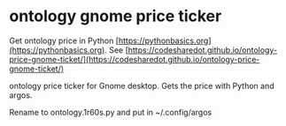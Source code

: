 # ontology gnome price ticker

Get ontology price in Python [https://pythonbasics.org](https://pythonbasics.org).
See [https://codesharedot.github.io/ontology-price-gnome-ticket/](https://codesharedot.github.io/ontology-price-gnome-ticket/)

ontology price ticker for Gnome desktop. Gets the price with Python and argos.

Rename to ontology.1r60s.py and put in ~/.config/argos
